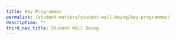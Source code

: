 ```yaml
---
title: Key Programmes
permalink: /student-matters/student-well-being/key-programmes/
description: ""
third_nav_title: Student Well Being
---
```

